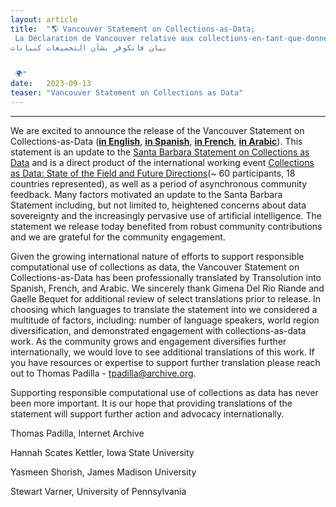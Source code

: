 ```yaml
---
layout: article
title:  "🌎 Vancouver Statement on Collections-as-Data;
 La Déclaration de Vancouver relative aux collections-en-tant-que-données; 
بيان فانكوفر بشأن التجميعات كبيانات


 🌍"
date:   2023-09-13 
teaser: "Vancouver Statement on Collections as Data"
---
```

---

We are excited to announce the release of the Vancouver Statement on Collections-as-Data ([**in English**](https://zenodo.org/record/8342171), [**in Spanish**](https://doi.org/10.5281/zenodo.8342197), [**in French**](https://zenodo.org/record/8342190), [**in Arabic**](https://doi.org/10.5281/zenodo.8342187)). This statement is an update to the [Santa Barbara Statement on Collections as Data](https://zenodo.org/record/3066209) and is a direct product of the international working event [Collections as Data: State of the Field and Future Directions](https://collectionsasdata.github.io/part2whole/iac/)(~ 60 participants, 18 countries represented), as well as a period of asynchronous community feedback. Many factors motivated an update to the Santa Barbara Statement including, but not limited to, heightened concerns about data sovereignty and the increasingly pervasive use of artificial intelligence. The statement we release today benefited from robust community contributions and we are grateful for the community engagement. 

Given the growing international nature of efforts to support responsible computational use of collections as data, the Vancouver Statement on Collections-as-Data has been professionally translated by Transolution into Spanish, French, and Arabic. We sincerely thank Gimena Del Rio Riande and Gaelle Bequet for additional review of select translations prior to release. In choosing which languages to translate the statement into we considered a multitude of factors, including: number of language speakers, world region diversification, and demonstrated engagement with collections-as-data work. As the community grows and engagement diversifies further internationally, we would love to see additional translations of this work. If you have resources or expertise to support further translation please reach out to Thomas Padilla - tpadilla@archive.org. 

Supporting responsible computational use of collections as data has never been more important. It is our hope that providing translations of the statement will support further action and advocacy internationally. 

Thomas Padilla, Internet Archive

Hannah Scates Kettler, Iowa State University

Yasmeen Shorish, James Madison University

Stewart Varner, University of Pennsylvania 
